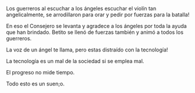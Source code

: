 Los guerreros al escuchar a los ángeles escuchar el violín tan angelicalmente,
se arrodillaron para orar y pedir por fuerzas para la batalla!

En eso el Consejero se levanta y agradece a los ángeles por toda la ayuda que han brindado. Betito se llenó de fuerzas también y animó a todos los guerreros.

La voz de un ángel te llama, pero estas distraído con la tecnología!

La tecnología es un mal de la sociedad si se emplea mal.

El progreso no mide tiempo.

Todo esto es un suen;o.